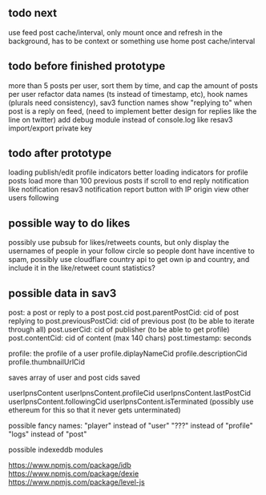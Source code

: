 todo next
---------

use feed post cache/interval, only mount once and refresh in the background, has to be context or something
use home post cache/interval

todo before finished prototype
------------------------------
more than 5 posts per user, sort them by time, and cap the amount of posts per user
refactor data names (ts instead of timestamp, etc), hook names (plurals need consistency), sav3 function names
show "replying to" when post is a reply on feed, (need to implement better design for replies like the line on twitter)
add debug module instead of console.log
like
resav3
import/export private key

todo after prototype
--------------------
loading publish/edit profile indicators
better loading indicators for profile posts
load more than 100 previous posts if scroll to end
reply notification
like notification
resav3 notification
report button with IP origin
view other users following

possible way to do likes
------------------------
possibly use pubsub for likes/retweets counts, but only display the usernames of people in your follow circle so people dont have incentive to spam, possibly use cloudflare country api to get own ip and country, and include it in the like/retweet count statistics?

possible data in sav3
----
post: a post or reply to a post
post.cid
post.parentPostCid: cid of post replying to
post.previousPostCid: cid of previous post (to be able to iterate through all)
post.userCid: cid of publisher (to be able to get profile)
post.contentCid: cid of content (max 140 chars)
post.timestamp: seconds

profile: the profile of a user
profile.diplayNameCid
profile.descriptionCid
profile.thumbnailUrlCid

saves
array of user and post cids saved

userIpnsContent
userIpnsContent.profileCid
userIpnsContent.lastPostCid
userIpnsContent.followingCid
userIpnsContent.isTerminated (possibly use ethereum for this so that it never gets unterminated)

possible fancy names: 
"player" instead of "user"
"???" instead of "profile"
"logs" instead of "post"

possible indexeddb modules

https://www.npmjs.com/package/idb
https://www.npmjs.com/package/dexie
https://www.npmjs.com/package/level-js
